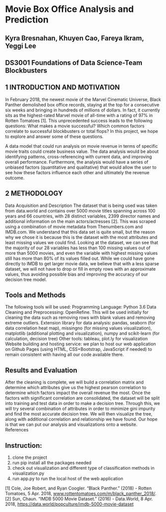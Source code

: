 # Movie Box Office Analysis and Prediction
## Kyra Bresnahan, Khuyen Cao, Fareya Ikram, Yeggi Lee
## DS3001 Foundations of Data Science-Team Blockbusters

## 1 INTRODUCTION AND MOTIVATION
In February 2018, the newest movie of the Marvel Cinematic Universe, Black Panther demolished box office records, staying at the top for a consecutive six weeks and bringing in hundreds of millions of dollars. In fact, it currently sits as the highest-rated Marvel movie of all-time with a rating of 97% in Rotten Tomatoes [1]. This unprecedented success leads to the following questions: What makes a movie successful? Which common factors correlate to successful blockbusters or total flops? In this project, we hope to explore and answer some of these questions.

A data model that could run analysis on movie revenue in terms of specific movie traits could create business value. The data analysis would be about identifying patterns, cross-referencing with current data, and improving overall performance. Furthermore, the analysis would have a series of unbiased factors (quantitative and qualitative) that would allow the user to see how these factors influence each other and ultimately the revenue outcome.

## 2 METHODOLOGY
Data Acquisition and Description
The dataset that is being used was taken from data.world and contains over 5000 movie titles spanning across 100 years and 66 countries, with 28 distinct variables, 2399 director names and additional information on the main actors/actresses [2]. This was scraped using a combination of movie metadata from Thenumbers.com and IMDB.com. We understand that this data set is quite small, but the reason why we chose it is because this is the dataset with the most attributes and least missing values we could find. Looking at the dataset, we can see that the majority of our 28 variables has less than 100 missing values out of more than 5000 movies, and even the variable with highest missing values still has more than 80% of its values filled out. While we could have gone directly to IMDB to get larger movie data, we believe that with a less sparse dataset, we will not have to drop or fill in empty rows with an approximate values, thus avoiding possible bias and improving the accuracy of our decision tree model.

## Tools and Methods
The following tools will be used:
Programming Language: Python 3.6
Data Cleaning and Preprocessing: OpenRefine. This will be used initially for cleaning the data such as removing rows with blank values and removing extreme outliers.
Extension library for data analysis: pandas, seaborn (for data correlation heat map), missingno (for missing values visualization), matplotlib (additional plotting and visualization), numpy and scikit-learn (for calculation, decision tree)
Other tools: tableau, plot.ly for visualization
Website building and hosting service: we plan to host our web application on Github Pages (using HTML, CSS+Bootstrap, JavaScript if needed) to remain consistent with having all our code available there.

## Results and Evaluation
After the cleaning is complete, we will build a correlation matrix and determine which attributes give us the highest pearson correlation to determine which factors impact the overall revenue the most. Once the factors with significant correlation are consolidated, the dataset will be split into training and test data in order to make a decision tree. Through this, we will try several combination of attributes in order to minimize gini impurity and find the most accurate decision tree.  We will then visualize the tree, along with additional correlation and relationship we have found. Our hope is that we can put our analysis and visualizations onto a website.
References

## Instruction:
1) clone the project
2) run pip install all the packages needed
3) check out visualization and different type of classification methods in visualization.py
3) run app.py to run the local host of the web application

[1] Cole, Joe Robert, and Ryan Coogler. “Black Panther.”  (2018) - Rotten Tomatoes, 5 Apr. 2018, www.rottentomatoes.com/m/black_panther_2018/.
[2] Sun, Chaun.  “IMDB 5000 Movie Dataset.”  (2016) - Data.World, 8 Apr. 2018, https://data.world/popculture/imdb-5000-movie-dataset





